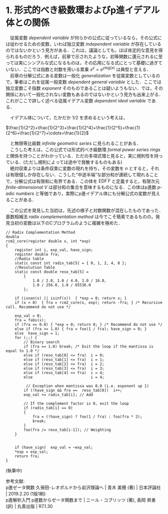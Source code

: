 # 1. 形式的べき級数環およびp進イデアル体との関係

　従属変数 *dependent variable* が何らかの公式に従っているなら，その公式には従わせるための変数，いわば独立変数 *independent variable* が存在しているのではないかという見方がある．これは，議論としても，ほぼ肯定的な意見を得られるものだろう．例えば，前章で示されたような，初等関数に還元されるに至っては実にシンプルな式になるものは，その応用になる式にとって基礎に過ぎていない．ここでは指数と対数を用いる累乗 $x^y=e^{y log(x)}$ は典型と言える．  
　前章の分解公式にある変数は一般化 *generalization* を従属変数としているので，筆者はこれを従属一般変数 *dependent general variable* とした．ここでは独立変数こそ指数 *exponent* そのものであることは疑いようもない．では，その関係において一般化されない変数もあるのではないかという見方も出来上がる．これがここで詳しく述べる従属イデアル変数 *dependent ideal variable* である．  

　イデアル体について，たかだか $1/2$ を求めるという考えは，  

$\frac{1}{2^2}+\frac{1}{2^3}+\frac{1}{2^4}+\frac{1}{2^5}+\frac{1}{2^6}+\frac{1}{2^7}+\cdots=\frac{1}{2}$

　と無限等比級数 *infinite geometric series* に見られることがある．  
　こうした考えは，この公式では形式的べき級数環 *formal power series rings* と関係を持つことがわかっている．ただの多項式環と見ると，実に規則性を持っている．(ただし規則によっては途中で発散するものもある)  
　絶対収束よりは条件収束に変数の現れを持ち，その変数を $n$ とすると，それは有限個しか存在しない．こうした“中途半端”な部分和が連続して現れることで，分解公式は有限和に有界である．この体を $\text{EDF}^\prime F$ と定義すると，有限次元 *finite-dimensional* $V$ は部分和の集合を意味するものになる．この体はp進数 *p-adic numbers* と等価であり，実際にp進イデアル体にも分解公式の変数が見えることがある．  

　この公式を発見した当初は，先述の様子と対数関数が混在したものであった．基数相補法 *radix complementation method* は今でこそ簡素であるものの，発見当初の変数は以下のCプログラムのように複雑を極めた．  

```CXX
// Radix Complementation Method
double
rcm2_core(register double x, int *exp)
{
	register int i, exp_val, have_sign;
	register double fra;
	//Radix table
	static const int radix_tab[5] = { 0, 1, 2, 4, 8 };
	//Resolution Table
	static const double reso_tab[5] =
		{
			1.0 / 2.0, 1.0 / 4.0, 1.0 / 16.0,
			1.0 / 256.0, 1.0 / 65536.0
		};
	
	if (isnan(x) || isinf(x))  { *exp = 0; return x; }
	if (x < 0)  { fra = rcm2_core(x, exp); return -fra; } /* Recursive call. Recommend do not use */
	
	exp_val = 0;
	fra = fabs(x);
	if (fra == 0.0) { *exp = 0; return 0; } /* Recommend do not use */
	else if (fra >=	1.0) { fra = foo(1 / fra); have_sign = 0; }
	else  have_sign = 1;
	for (;;) {
		// Binary search
		if (fra == 1.0) break; /* Exit the loop if the mantissa is equal to 1.0 */
		else if (reso_tab[0] <= fra)  i = 0;
		else if (reso_tab[1] <= fra)  i = 1;
		else if (reso_tab[2] <= fra)  i = 2;
		else if (reso_tab[3] <= fra)  i = 3;
		else if (reso_tab[4] <= fra)  i = 4;
		else                          i = 4;
		
		 // Exception when mantissa was 0.0 (i.e. exponent up 1)
		if (!have_sign && fra ==  reso_tab[0])  i++;
		exp_val += radix_tab[i]; // Add
		
		// If the complement factor is 0, exit the loop
		if (radix_tab[i] == 0)
		{
			fra = (!have_sign) ? foo(1 / fra) : foo(fra * 2);
			break;
		}
		foo(fra /= reso_tab[i-1]); // Weighting
	}
	
	
	if (have_sign) 	exp_val = ~exp_val;
	*exp = exp_val;
	return fra;
}
```

(執筆中)

参考文献:  
p進ゼータ関数 久保田-レオポルドから岩沢理論へ | 青木 美穂 (著) | 日本評論社 | 2019.2.20 (1版1刷)  
p進解析入門 p進数からゼータ関数まで | ニール・コブリッツ (著), 長岡 昇勇 (訳) | 丸善出版 | R7.1.30  
